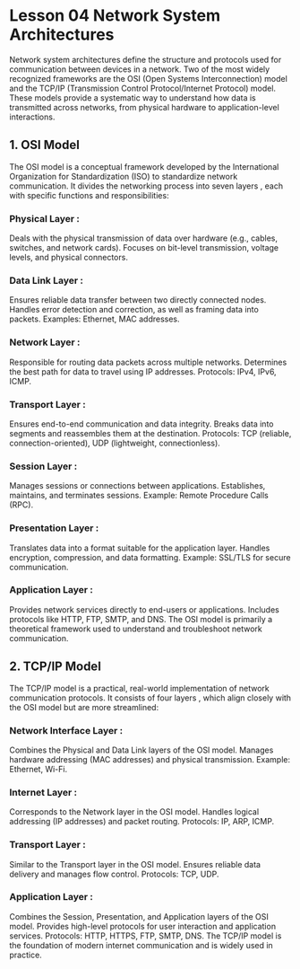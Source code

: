 # Lesson 04 Network System Architectures
Network system architectures define the structure and protocols used for communication between devices in a network. Two of the most widely recognized frameworks are the OSI (Open Systems Interconnection) model and the TCP/IP (Transmission Control Protocol/Internet Protocol) model. These models provide a systematic way to understand how data is transmitted across networks, from physical hardware to application-level interactions.

## 1. OSI Model
The OSI model is a conceptual framework developed by the International Organization for Standardization (ISO) to standardize network communication. It divides the networking process into seven layers , each with specific functions and responsibilities:

### Physical Layer :
Deals with the physical transmission of data over hardware (e.g., cables, switches, and network cards).
Focuses on bit-level transmission, voltage levels, and physical connectors.

### Data Link Layer :
Ensures reliable data transfer between two directly connected nodes.
Handles error detection and correction, as well as framing data into packets.
Examples: Ethernet, MAC addresses.

### Network Layer :
Responsible for routing data packets across multiple networks.
Determines the best path for data to travel using IP addresses.
Protocols: IPv4, IPv6, ICMP.

### Transport Layer :
Ensures end-to-end communication and data integrity.
Breaks data into segments and reassembles them at the destination.
Protocols: TCP (reliable, connection-oriented), UDP (lightweight, connectionless).

### Session Layer :
Manages sessions or connections between applications.
Establishes, maintains, and terminates sessions.
Example: Remote Procedure Calls (RPC).

### Presentation Layer :
Translates data into a format suitable for the application layer.
Handles encryption, compression, and data formatting.
Example: SSL/TLS for secure communication.

### Application Layer :
Provides network services directly to end-users or applications.
Includes protocols like HTTP, FTP, SMTP, and DNS.
The OSI model is primarily a theoretical framework used to understand and troubleshoot network communication.

## 2. TCP/IP Model
The TCP/IP model is a practical, real-world implementation of network communication protocols. It consists of four layers , which align closely with the OSI model but are more streamlined:

### Network Interface Layer :
Combines the Physical and Data Link layers of the OSI model.
Manages hardware addressing (MAC addresses) and physical transmission.
Example: Ethernet, Wi-Fi.

### Internet Layer :
Corresponds to the Network layer in the OSI model.
Handles logical addressing (IP addresses) and packet routing.
Protocols: IP, ARP, ICMP.

### Transport Layer :
Similar to the Transport layer in the OSI model.
Ensures reliable data delivery and manages flow control.
Protocols: TCP, UDP.

### Application Layer :
Combines the Session, Presentation, and Application layers of the OSI model.
Provides high-level protocols for user interaction and application services.
Protocols: HTTP, HTTPS, FTP, SMTP, DNS.
The TCP/IP model is the foundation of modern internet communication and is widely used in practice.


